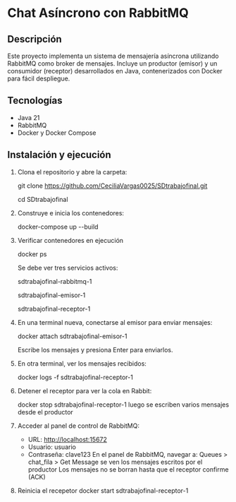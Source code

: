 # Chat Asíncrono con RabbitMQ 

##  Descripción
Este proyecto implementa un sistema de mensajería asíncrona utilizando RabbitMQ como broker de mensajes. Incluye un productor (emisor) y un consumidor (receptor) desarrollados en Java, contenerizados con Docker para fácil despliegue.

## Tecnologías
- Java 21
- RabbitMQ
- Docker y Docker Compose

## Instalación y ejecución

1. Clona el repositorio y abre la carpeta:
   
   git clone https://github.com/CeciliaVargas0025/SDtrabajofinal.git

   cd SDtrabajofinal
   

2. Construye e inicia los contenedores:
   
   docker-compose up --build

   
3. Verificar contenedores en ejecución

     docker ps

     Se debe ver tres servicios activos:

     sdtrabajofinal-rabbitmq-1

     sdtrabajofinal-emisor-1

     sdtrabajofinal-receptor-1

4. En una terminal nueva, conectarse al emisor para enviar mensajes:

   docker attach sdtrabajofinal-emisor-1

   Escribe los mensajes y presiona Enter para enviarlos.
   

4. En otra terminal, ver los mensajes recibidos:

   docker logs -f sdtrabajofinal-receptor-1


5. Detener el receptor para ver la cola en Rabbit:

   docker stop sdtrabajofinal-receptor-1
   luego se escriben varios mensajes desde el productor

6. Acceder al panel de control de RabbitMQ:
   - URL: [http://localhost:15672](http://localhost:15672)
   - Usuario: usuario
   - Contraseña: clave123
    En el panel de RabbitMQ, navegar a:
    Queues > chat_fila > Get Message se ven los mensajes escritos por el productor 
    Los mensajes no se borran hasta que el receptor confirme (ACK)
   
7.  Reinicia el recepetor
   docker start sdtrabajofinal-receptor-1

